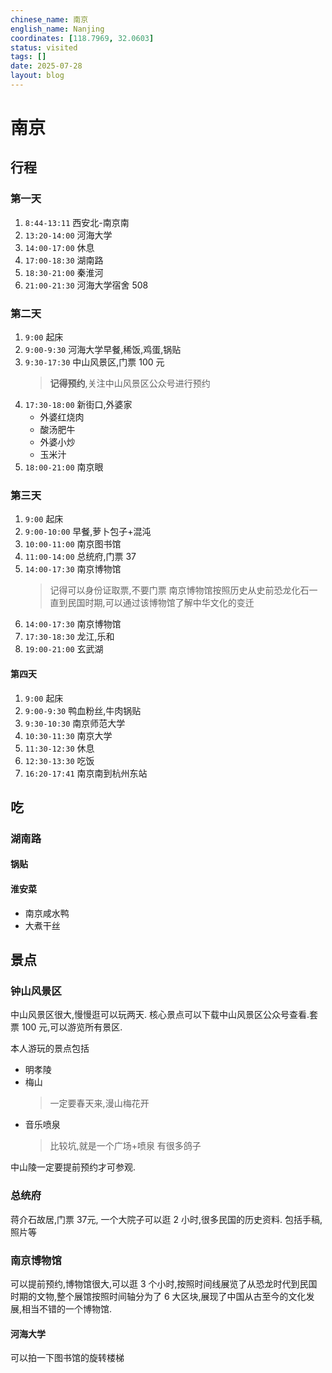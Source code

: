 ```yaml
---
chinese_name: 南京
english_name: Nanjing
coordinates: [118.7969, 32.0603]
status: visited
tags: []
date: 2025-07-28
layout: blog
---
```


# 南京

## 行程

### 第一天

1. `8:44-13:11` 西安北-南京南
2. `13:20-14:00` 河海大学
3. `14:00-17:00` 休息
4. `17:00-18:30` 湖南路
5. `18:30-21:00` 秦淮河
6. `21:00-21:30` 河海大学宿舍 508

### 第二天

1. `9:00` 起床
2. `9:00-9:30` 河海大学早餐,稀饭,鸡蛋,锅贴
3. `9:30-17:30` 中山风景区,门票 100 元 
    > **记得预约**,关注中山风景区公众号进行预约 
4. `17:30-18:00` 新街口,外婆家
    * 外婆红烧肉
    * 酸汤肥牛
    * 外婆小炒
    * 玉米汁
5. `18:00-21:00` 南京眼

### 第三天

1. `9:00` 起床
2. `9:00-10:00` 早餐,萝卜包子+混沌
3. `10:00-11:00` 南京图书馆
4. `11:00-14:00` 总统府,门票 37
5. `14:00-17:30` 南京博物馆
    > 记得可以身份证取票,不要门票
    > 南京博物馆按照历史从史前恐龙化石一直到民国时期,可以通过该博物馆了解中华文化的变迁
6. `14:00-17:30` 南京博物馆
7. `17:30-18:30` 龙江,乐和
8. `19:00-21:00` 玄武湖

#### 第四天

1. `9:00` 起床
2. `9:00-9:30` 鸭血粉丝,牛肉锅贴
3. `9:30-10:30` 南京师范大学
4. `10:30-11:30` 南京大学
5. `11:30-12:30` 休息
6. `12:30-13:30` 吃饭
7. `16:20-17:41` 南京南到杭州东站

## 吃
### 湖南路

#### 锅贴

#### 淮安菜

* 南京咸水鸭
* 大煮干丝

## 景点

### 钟山风景区

中山风景区很大,慢慢逛可以玩两天.
核心景点可以下载中山风景区公众号查看.套票 100 元,可以游览所有景区.

本人游玩的景点包括
* 明孝陵
* 梅山
    > 一定要春天来,漫山梅花开
* 音乐喷泉
    > 比较坑,就是一个广场+喷泉 有很多鸽子

中山陵一定要提前预约才可参观.

### 总统府

蒋介石故居,门票 37元,
一个大院子可以逛 2 小时,很多民国的历史资料.
包括手稿,照片等

### 南京博物馆

可以提前预约,博物馆很大,可以逛 3 个小时,按照时间线展览了从恐龙时代到民国时期的文物,整个展馆按照时间轴分为了 6 大区块,展现了中国从古至今的文化发展,相当不错的一个博物馆.

#### 河海大学

可以拍一下图书馆的旋转楼梯